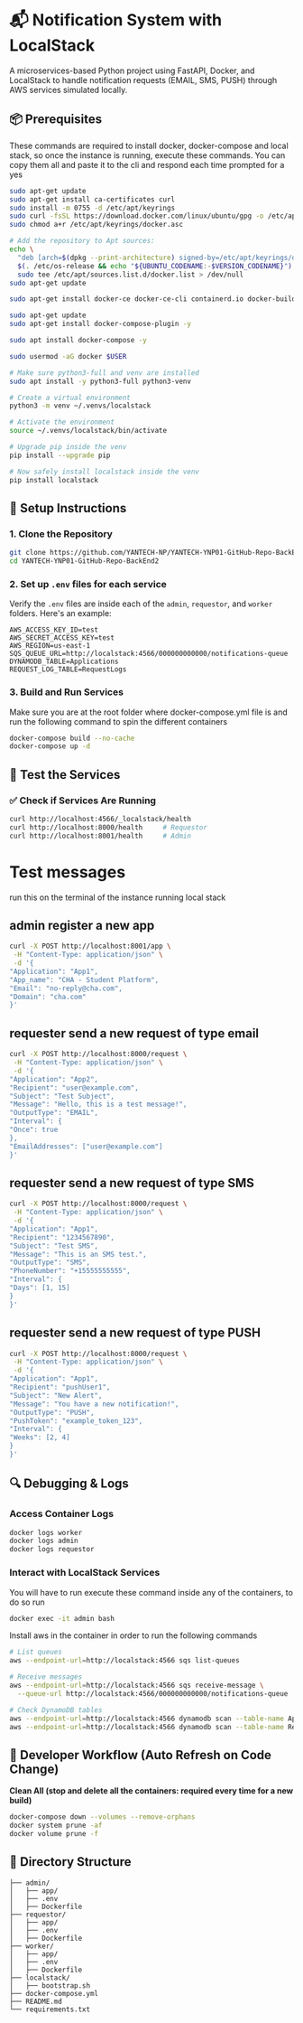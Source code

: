 # 📬 Notification System with LocalStack

A microservices-based Python project using FastAPI, Docker, and LocalStack to handle notification requests (EMAIL, SMS, PUSH) through AWS services simulated locally.

## 📦 Prerequisites

These commands are required to install docker, docker-compose and local stack, so once the instance is running, execute these commands. You can copy them all and paste it to the cli and respond each time prompted for a yes

```bash
sudo apt-get update
sudo apt-get install ca-certificates curl
sudo install -m 0755 -d /etc/apt/keyrings
sudo curl -fsSL https://download.docker.com/linux/ubuntu/gpg -o /etc/apt/keyrings/docker.asc
sudo chmod a+r /etc/apt/keyrings/docker.asc

# Add the repository to Apt sources:
echo \
  "deb [arch=$(dpkg --print-architecture) signed-by=/etc/apt/keyrings/docker.asc] https://download.docker.com/linux/ubuntu \
  $(. /etc/os-release && echo "${UBUNTU_CODENAME:-$VERSION_CODENAME}") stable" | \
  sudo tee /etc/apt/sources.list.d/docker.list > /dev/null
sudo apt-get update

sudo apt-get install docker-ce docker-ce-cli containerd.io docker-buildx-plugin docker-compose-plugin

sudo apt-get update
sudo apt-get install docker-compose-plugin -y

sudo apt install docker-compose -y

sudo usermod -aG docker $USER

# Make sure python3-full and venv are installed
sudo apt install -y python3-full python3-venv

# Create a virtual environment
python3 -m venv ~/.venvs/localstack

# Activate the environment
source ~/.venvs/localstack/bin/activate

# Upgrade pip inside the venv
pip install --upgrade pip

# Now safely install localstack inside the venv
pip install localstack
```

## 🚀 Setup Instructions

### 1. Clone the Repository

```bash
git clone https://github.com/YANTECH-NP/YANTECH-YNP01-GitHub-Repo-BackEnd2.git
cd YANTECH-YNP01-GitHub-Repo-BackEnd2
```

### 2. Set up `.env` files for each service

Verify the `.env` files are inside each of the `admin`, `requestor`, and `worker` folders. Here's an example:

```env
AWS_ACCESS_KEY_ID=test
AWS_SECRET_ACCESS_KEY=test
AWS_REGION=us-east-1
SQS_QUEUE_URL=http://localstack:4566/000000000000/notifications-queue
DYNAMODB_TABLE=Applications
REQUEST_LOG_TABLE=RequestLogs
```

### 3. Build and Run Services

Make sure you are at the root folder where docker-compose.yml file is and run the following command to spin the different containers

```bash
docker-compose build --no-cache
docker-compose up -d
```

## 🧪 Test the Services

### ✅ Check if Services Are Running

```bash
curl http://localhost:4566/_localstack/health
curl http://localhost:8000/health     # Requestor
curl http://localhost:8001/health     # Admin

```

# Test messages

run this on the terminal of the instance running local stack

## admin register a new app

```bash
curl -X POST http://localhost:8001/app \
 -H "Content-Type: application/json" \
 -d '{
"Application": "App1",
"App_name": "CHA - Student Platform",
"Email": "no-reply@cha.com",
"Domain": "cha.com"
}'
```

## requester send a new request of type email

```bash
curl -X POST http://localhost:8000/request \
 -H "Content-Type: application/json" \
 -d '{
"Application": "App2",
"Recipient": "user@example.com",
"Subject": "Test Subject",
"Message": "Hello, this is a test message!",
"OutputType": "EMAIL",
"Interval": {
"Once": true
},
"EmailAddresses": ["user@example.com"]
}'
```

## requester send a new request of type SMS

```bash
curl -X POST http://localhost:8000/request \
 -H "Content-Type: application/json" \
 -d '{
"Application": "App1",
"Recipient": "1234567890",
"Subject": "Test SMS",
"Message": "This is an SMS test.",
"OutputType": "SMS",
"PhoneNumber": "+15555555555",
"Interval": {
"Days": [1, 15]
}
}'
```

## requester send a new request of type PUSH

```bash
curl -X POST http://localhost:8000/request \
 -H "Content-Type: application/json" \
 -d '{
"Application": "App1",
"Recipient": "pushUser1",
"Subject": "New Alert",
"Message": "You have a new notification!",
"OutputType": "PUSH",
"PushToken": "example_token_123",
"Interval": {
"Weeks": [2, 4]
}
}'
```

## 🔍 Debugging & Logs

### Access Container Logs

```bash
docker logs worker
docker logs admin
docker logs requestor
```

### Interact with LocalStack Services

You will have to run execute these command inside any of the containers, to do so run

```bash
docker exec -it admin bash

```

Install aws in the container in order to run the following commands

```bash
# List queues
aws --endpoint-url=http://localstack:4566 sqs list-queues

# Receive messages
aws --endpoint-url=http://localstack:4566 sqs receive-message \
  --queue-url http://localstack:4566/000000000000/notifications-queue

# Check DynamoDB tables
aws --endpoint-url=http://localstack:4566 dynamodb scan --table-name Applications
aws --endpoint-url=http://localstack:4566 dynamodb scan --table-name RequestLogs
```

## 🔁 Developer Workflow (Auto Refresh on Code Change)

**Clean All (stop and delete all the containers: required every time for a new build)**

```bash
docker-compose down --volumes --remove-orphans
docker system prune -af
docker volume prune -f

```

## 📁 Directory Structure

```
├── admin/
│   ├── app/
│   ├── .env
│   ├── Dockerfile
├── requestor/
│   ├── app/
│   ├── .env
│   ├── Dockerfile
├── worker/
│   ├── app/
│   ├── .env
│   ├── Dockerfile
├── localstack/
│   ├── bootstrap.sh
├── docker-compose.yml
├── README.md
└── requirements.txt
```
